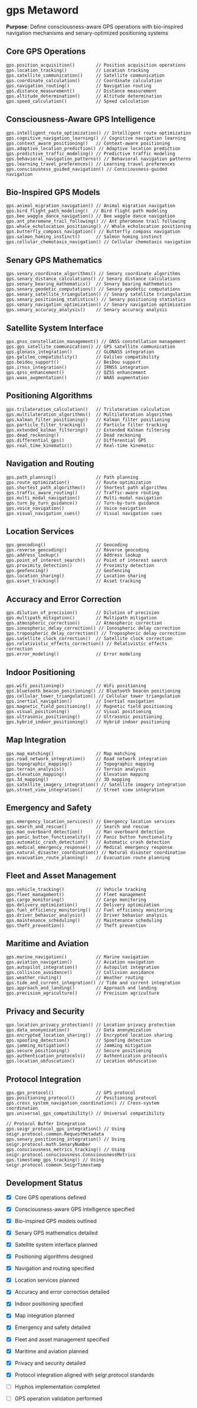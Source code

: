 # gps Metaword

**Purpose**: Define consciousness-aware GPS operations with bio-inspired navigation mechanisms and senary-optimized positioning systems

## Core GPS Operations

```hyphos
gps.position_acquisition()        // Position acquisition operations
gps.location_tracking()           // Location tracking
gps.satellite_communication()     // Satellite communication
gps.coordinate_calculation()      // Coordinate calculation
gps.navigation_routing()          // Navigation routing
gps.distance_measurement()        // Distance measurement
gps.altitude_determination()      // Altitude determination
gps.speed_calculation()           // Speed calculation
```

## Consciousness-Aware GPS Intelligence

```hyphos
gps.intelligent_route_optimization() // Intelligent route optimization
gps.cognitive_navigation_learning() // Cognitive navigation learning
gps.context_aware_positioning()   // Context-aware positioning
gps.adaptive_location_prediction() // Adaptive location prediction
gps.predictive_traffic_modeling() // Predictive traffic modeling
gps.behavioral_navigation_patterns() // Behavioral navigation patterns
gps.learning_travel_preferences() // Learning travel preferences
gps.consciousness_guided_navigation() // Consciousness-guided navigation
```

## Bio-Inspired GPS Models

```hyphos
gps.animal_migration_navigation() // Animal migration navigation
gps.bird_flight_path_modeling()  // Bird flight path modeling
gps.bee_waggle_dance_navigation() // Bee waggle dance navigation
gps.ant_pheromone_trail_following() // Ant pheromone trail following
gps.whale_echolocation_positioning() // Whale echolocation positioning
gps.butterfly_compass_navigation() // Butterfly compass navigation
gps.salmon_homing_instinct()      // Salmon homing instinct
gps.cellular_chemotaxis_navigation() // Cellular chemotaxis navigation
```

## Senary GPS Mathematics

```hyphos
gps.senary_coordinate_algorithms() // Senary coordinate algorithms
gps.senary_distance_calculations() // Senary distance calculations
gps.senary_bearing_mathematics()  // Senary bearing mathematics
gps.senary_geodetic_computations() // Senary geodetic computations
gps.senary_satellite_triangulation() // Senary satellite triangulation
gps.senary_positioning_statistics() // Senary positioning statistics
gps.senary_navigation_optimization() // Senary navigation optimization
gps.senary_accuracy_analysis()    // Senary accuracy analysis
```

## Satellite System Interface

```hyphos
gps.gnss_constellation_management() // GNSS constellation management
gps.gps_satellite_communication() // GPS satellite communication
gps.glonass_integration()         // GLONASS integration
gps.galileo_compatibility()       // Galileo compatibility
gps.beidou_support()              // BeiDou support
gps.irnss_integration()           // IRNSS integration
gps.qzss_enhancement()            // QZSS enhancement
gps.waas_augmentation()           // WAAS augmentation
```

## Positioning Algorithms

```hyphos
gps.trilateration_calculation()   // Trilateration calculation
gps.multilateration_algorithms()  // Multilateration algorithms
gps.kalman_filter_positioning()   // Kalman filter positioning
gps.particle_filter_tracking()    // Particle filter tracking
gps.extended_kalman_filtering()   // Extended Kalman filtering
gps.dead_reckoning()              // Dead reckoning
gps.differential_gps()            // Differential GPS
gps.real_time_kinematic()         // Real-time kinematic
```

## Navigation and Routing

```hyphos
gps.path_planning()               // Path planning
gps.route_optimization()          // Route optimization
gps.shortest_path_algorithms()    // Shortest path algorithms
gps.traffic_aware_routing()       // Traffic-aware routing
gps.multi_modal_navigation()      // Multi-modal navigation
gps.turn_by_turn_guidance()       // Turn-by-turn guidance
gps.voice_navigation()            // Voice navigation
gps.visual_navigation_cues()      // Visual navigation cues
```

## Location Services

```hyphos
gps.geocoding()                   // Geocoding
gps.reverse_geocoding()           // Reverse geocoding
gps.address_lookup()              // Address lookup
gps.point_of_interest_search()    // Point of interest search
gps.proximity_detection()         // Proximity detection
gps.geofencing()                  // Geofencing
gps.location_sharing()            // Location sharing
gps.asset_tracking()              // Asset tracking
```

## Accuracy and Error Correction

```hyphos
gps.dilution_of_precision()       // Dilution of precision
gps.multipath_mitigation()        // Multipath mitigation
gps.atmospheric_correction()      // Atmospheric correction
gps.ionospheric_delay_correction() // Ionospheric delay correction
gps.tropospheric_delay_correction() // Tropospheric delay correction
gps.satellite_clock_correction()  // Satellite clock correction
gps.relativistic_effects_correction() // Relativistic effects correction
gps.error_modeling()              // Error modeling
```

## Indoor Positioning

```hyphos
gps.wifi_positioning()            // WiFi positioning
gps.bluetooth_beacon_positioning() // Bluetooth beacon positioning
gps.cellular_tower_triangulation() // Cellular tower triangulation
gps.inertial_navigation()         // Inertial navigation
gps.magnetic_field_positioning()  // Magnetic field positioning
gps.visual_positioning()          // Visual positioning
gps.ultrasonic_positioning()      // Ultrasonic positioning
gps.hybrid_indoor_positioning()   // Hybrid indoor positioning
```

## Map Integration

```hyphos
gps.map_matching()                // Map matching
gps.road_network_integration()    // Road network integration
gps.topographic_mapping()         // Topographic mapping
gps.terrain_analysis()            // Terrain analysis
gps.elevation_mapping()           // Elevation mapping
gps.3d_mapping()                  // 3D mapping
gps.satellite_imagery_integration() // Satellite imagery integration
gps.street_view_integration()     // Street view integration
```

## Emergency and Safety

```hyphos
gps.emergency_location_services() // Emergency location services
gps.search_and_rescue()           // Search and rescue
gps.man_overboard_detection()     // Man overboard detection
gps.panic_button_functionality()  // Panic button functionality
gps.automatic_crash_detection()   // Automatic crash detection
gps.medical_emergency_response()  // Medical emergency response
gps.natural_disaster_coordination() // Natural disaster coordination
gps.evacuation_route_planning()   // Evacuation route planning
```

## Fleet and Asset Management

```hyphos
gps.vehicle_tracking()            // Vehicle tracking
gps.fleet_management()            // Fleet management
gps.cargo_monitoring()            // Cargo monitoring
gps.delivery_optimization()       // Delivery optimization
gps.fuel_efficiency_monitoring()  // Fuel efficiency monitoring
gps.driver_behavior_analysis()    // Driver behavior analysis
gps.maintenance_scheduling()      // Maintenance scheduling
gps.theft_prevention()            // Theft prevention
```

## Maritime and Aviation

```hyphos
gps.marine_navigation()           // Marine navigation
gps.aviation_navigation()         // Aviation navigation
gps.autopilot_integration()       // Autopilot integration
gps.collision_avoidance()         // Collision avoidance
gps.weather_routing()             // Weather routing
gps.tide_and_current_integration() // Tide and current integration
gps.approach_and_landing()        // Approach and landing
gps.precision_agriculture()       // Precision agriculture
```

## Privacy and Security

```hyphos
gps.location_privacy_protection() // Location privacy protection
gps.data_anonymization()          // Data anonymization
gps.encrypted_location_sharing()  // Encrypted location sharing
gps.spoofing_detection()          // Spoofing detection
gps.jamming_mitigation()          // Jamming mitigation
gps.secure_positioning()          // Secure positioning
gps.authentication_protocols()    // Authentication protocols
gps.location_obfuscation()        // Location obfuscation
```

## Protocol Integration

```hyphos
gps.gps_protocol()                // GPS protocol
gps.positioning_protocol()        // Positioning protocol
gps.cross_system_navigation_coordination() // Cross-system coordination
gps.universal_gps_compatibility() // Universal compatibility

// Protocol Buffer Integration
gps.seigr_protocol_gps_integration() // Using seigr.protocol.common.RequestMetadata
gps.senary_positioning_integration() // Using seigr.protocol.math.SenaryNumber
gps.consciousness_metrics_tracking() // Using seigr.protocol.consciousness.ConsciousnessMetrics
gps.timestamp_gps_tracking() // Using seigr.protocol.common.SeigrTimestamp
```

## Development Status

- [x] Core GPS operations defined
- [x] Consciousness-aware GPS intelligence specified
- [x] Bio-inspired GPS models outlined
- [x] Senary GPS mathematics detailed
- [x] Satellite system interface planned
- [x] Positioning algorithms designed
- [x] Navigation and routing specified
- [x] Location services planned
- [x] Accuracy and error correction detailed
- [x] Indoor positioning specified
- [x] Map integration planned
- [x] Emergency and safety detailed
- [x] Fleet and asset management specified
- [x] Maritime and aviation planned
- [x] Privacy and security detailed
- [x] Protocol integration aligned with seigr.protocol standards
- [ ] Hyphos implementation completed
- [ ] GPS operation validation performed

